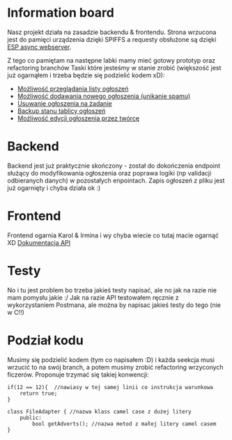 
# Information board

Nasz projekt działa na zasadzie backendu & frontendu. Strona wrzucona jest do pamięci urządzenia dzięki SPIFFS a requesty obsłużone są dzięki [ESP async webserver](https://github.com/me-no-dev/ESPAsyncWebServer).

Z tego co pamiętam na następne labki mamy mieć gotowy prototyp oraz refactoring branchów
Taski które jesteśmy w stanie zrobić (większość jest już ogarnąłem i trzeba będzie się podzielić kodem xD):
  - [Możliwość przeglądania listy ogłoszeń](https://trello.com/c/5gZT7gMu/5-mo%C5%BCliwo%C5%9B%C4%87-przegl%C4%85dania-listy-og%C5%82osze%C5%84)
  - [Możliwość dodawania nowego ogłoszenia (unikanie spamu)](https://trello.com/c/qBlSEFMH/11-mo%C5%BCliwo%C5%9B%C4%87-dodawania-nowego-og%C5%82oszenia-unikanie-spamu)
  - [Usuwanie ogłoszenia na żądanie](https://trello.com/c/a26lpgZA/9-usuwanie-og%C5%82oszenia-na-%C5%BC%C4%85danie)
- [Backup stanu tablicy ogłoszeń](https://trello.com/c/2gUxYJGf/13-backup-stanu-tablicy-og%C5%82osze%C5%84)
- [Możliwość edycji ogłoszenia przez twórcę](https://trello.com/c/H3PujJak/10-mo%C5%BCliwo%C5%9B%C4%87-edycji-og%C5%82oszenia-przez-tw%C3%B3rc%C4%99)

# Backend

Backend jest już praktycznie skończony - został do dokończenia endpoint służący do modyfikowania ogłoszenia oraz poprawa logiki (np validacji odbieranych danych) w pozostałych enpointach. 
Zapis ogłoszeń z pliku jest już ogarnięty i chyba działa ok :) 

# Frontend

Frontend ogarnia Karol & Irmina i wy chyba wiecie co tutaj macie ogarnąć XD
[Dokumentacja API](https://documenter.getpostman.com/view/2823010/S1TN71rS)

# Testy

No i tu jest problem bo trzeba jakieś testy napisać, ale no jak na razie nie mam pomysłu jakie :/ 
Jak na razie API testowałem ręcznie z wykorzystaniem Postmana, ale można by napisac jakieś testy do tego (nie w C!!)

# Podział kodu

Musimy się podzielić kodem (tym co napisałem :D) i każda seekcja musi wrzucić to na swój branch, a potem musimy zrobić refactoring wrzyconych ficzerów. 
Proponuje trzymać się takiej konwencji:
```
if(12 == 12){  //nawiasy w tej samej linii co instrukcja warunkowa
    return true;
}
```
```
class FileAdapter { //nazwa klass camel case z dużej litery
    public:
        bool getAdverts(); //nazwa metod z małej litery camel casem
}
```

